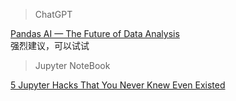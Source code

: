 > ChatGPT</br>

[Pandas AI — The Future of Data Analysis](https://medium.com/@fareedkhandev/pandas-ai-the-future-of-data-analysis-8f0be9b5ab6f 'PandasAI调用OpenAI接口,生成式进行数据分析')</br>
强烈建议，可以试试


> Jupyter NoteBook

[5 Jupyter Hacks That You Never Knew Even Existed](https://towardsdatascience.com/5-jupyter-hacks-that-you-never-knew-even-existed-9dc0a08fd90a '可视化增强；代码提示')

